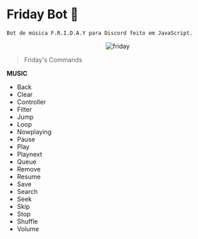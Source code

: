 # Friday Bot 🤖
```
Bot de música F.R.I.D.A.Y para Discord feito em JavaScript.
```
<div align="center">
    
![friday](https://user-images.githubusercontent.com/103138773/189713915-a69e7d68-95e0-473c-ae6b-2fa82fa5795f.png)

</div>

> Friday's Commands

**MUSIC**
* Back
* Clear
* Controller
* Filter
* Jump
* Loop
* Nowplaying
* Pause
* Play
* Playnext
* Queue
* Remove
* Resume
* Save
* Search
* Seek
* Skip
* Stop
* Shuffle
* Volume